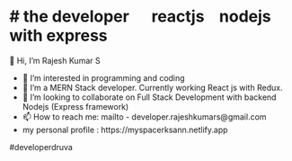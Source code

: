 <h1># the developer &nbsp;&nbsp;&nbsp;&nbsp; reactjs &nbsp;&nbsp; nodejs with express</h1>
<p>👋 Hi, I’m Rajesh Kumar S </p>
<ul>
  <li>👀 I’m interested in programming and coding </li>
  <li>🌱 I’m a MERN Stack developer. Currently working React js with Redux.</li>
  <li>💞️ I’m looking to collaborate on Full Stack Development with backend Nodejs (Express framework)</li>
  <li>📫 How to reach me: mailto - developer.rajeshkumars@gmail.com</li>
  <li> my personal profile : https://myspacerksann.netlify.app</li>
</ul>
<p> #developerdruva</p>

<!---
developerdruva/developerdruva is a ✨ special ✨ repository because its `README.md` (this file) appears on your GitHub profile.
You can click the Preview link to take a look at your changes.
--->
